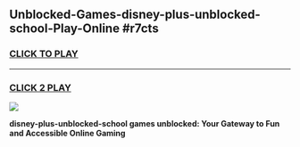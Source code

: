 
## Unblocked-Games-disney-plus-unblocked-school-Play-Online #r7cts
<h3>
<a href="https://news.freeplayer.one?title=disney-plus-unblocked-school&ref=3">CLICK TO PLAY</a></h3>
<hr>

<h3>
<a href="https://news.freeplayer.one?title=disney-plus-unblocked-school&ref=3">CLICK 2 PLAY</a>
  
</h3>

<a href="https://news.freeplayer.one?title=disney-plus-unblocked-school&ref=3"><img src="https://clearcache.store/games.png"></a>


**disney-plus-unblocked-school games unblocked: Your Gateway to Fun and Accessible Online Gaming**
